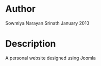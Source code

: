 Author
======
Sowmiya Narayan Srinath
January 2010

Description
============
A personal website designed using Joomla
